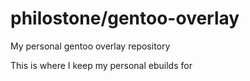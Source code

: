 # philostone/gentoo-overlay
My personal gentoo overlay repository

This is where I keep my personal ebuilds for 

